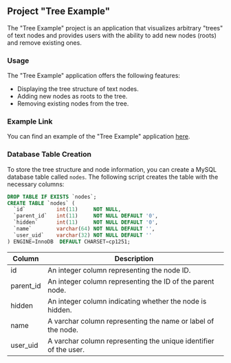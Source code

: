 ## Project "Tree Example"

The "Tree Example" project is an application that visualizes arbitrary "trees" of text nodes and provides users with the ability to add new nodes (roots) and remove existing ones.

### Usage

The "Tree Example" application offers the following features:

- Displaying the tree structure of text nodes.
- Adding new nodes as roots to the tree.
- Removing existing nodes from the tree.

### Example Link

You can find an example of the "Tree Example" application [here](https://wizxpert.net/solid/).

### Database Table Creation

To store the tree structure and node information, you can create a MySQL database table called `nodes`. The following script creates the table with the necessary columns:

```sql
DROP TABLE IF EXISTS `nodes`;
CREATE TABLE `nodes` (
  `id`          int(11)     NOT NULL,
  `parent_id`   int(11)     NOT NULL DEFAULT '0',
  `hidden`      int(11)     NOT NULL DEFAULT '0',
  `name`        varchar(64) NOT NULL DEFAULT '',
  `user_uid`    varchar(32) NOT NULL DEFAULT ''
) ENGINE=InnoDB  DEFAULT CHARSET=cp1251;

```

| Column    | Description                                                     |
|-----------|-----------------------------------------------------------------|
| id        | An integer column representing the node ID.                     |
| parent_id | An integer column representing the ID of the parent node.        |
| hidden    | An integer column indicating whether the node is hidden.         |
| name      | A varchar column representing the name or label of the node.     |
| user_uid  | A varchar column representing the unique identifier of the user. |
